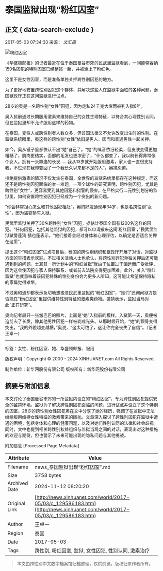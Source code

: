 # 泰国监狱出现“粉红囚室”

## 正文 { data-search-exclude }


2017-05-03 07:34:30 来源： _文汇报_

![粉红囚室](http://www.newsimg.cn/xl2017/images/wx.png)

《华盛顿邮报》的记者最近在位于泰国曼谷市郊的民武里监狱看到，一间能够容纳150名囚犯的特别囚室已经整饰一新，并被涂上了粉红色。

这里不是女性囚室，而是准备单独关押跨性别囚犯的地方。

为了更好地安置跨性别囚犯这个群体，并解决这些人在监狱中面临的各种问题，泰国狱政厅正在这间监狱进行试点。

28岁的奥是一名跨性别“女性”囚犯，因为走私24千克大麻而被判入狱8年。

奥入狱前通过长期服用激素来维持自己的女性生理特征，以符合其心理性别认同，但在监狱里却不允许服用这样的药物。

在泰国，变性人或跨性别者人数众多，但该国法律又不允许改变出生时的性别。在监狱系统眼里，奥这样的跨性别“女性”依旧是男人，因而和普通男性一起关押。

如今，奥从镜子里都快认不出“她”自己了。“她”的嗓音依旧轻柔，但皮肤变得更加粗糙了，肌肉更结实，面部的毛发也更浓密了，“什么都变了，我以前长得非常像个女人，拥有一头飘逸的长发……我从13岁就开始服用激素，家人也一直很支持我，不过现在我却变回了一个我长久以来都不是的人”，奥抱怨道。

拒绝提供激素的情况不仅发生在泰国，全世界的监狱系统里都存在这种规定，而这还不是跨性别囚犯面临的唯一难题。一项全球性的研究表明，跨性别囚犯，尤其是跨性别“女性”，更容易受到其他囚犯和狱警的侵害。在严格实行二元性别划分的监狱里，如何安置跨性别囚犯已经成为一个突出的新问题。

“你会非常担心怎么和其他囚犯相处”，奥的好友通现年34岁，也是名跨性别“女性”，因为盗窃轿车入狱。

民武里监狱关押了30名跨性别“女性”囚犯，据估计泰国全国有1200名这样的囚犯。“任何囚犯，包括其他监狱的囚犯，都可以申请搬来这间‘粉红囚室’，”民武里监狱狱警蓬猜·猜也蓬表示，“他们接着会经过身体和心理评估，以确定是否适合关押在这里”。

提出这个“粉红囚室”试点项目后，泰国的跨性别组织和狱政厅开展了对话，对监狱方面的举措表示欢迎。不过相关活动人士也承认，将跨性别罪犯单独关押后还可能遇到别的问题。土耳其一所计划中的“粉红监狱”就由于位置过于偏远而广受批评，因为这会使囚犯与家人保持联系、或者前去法院变得更加困难。此外，关入“粉红监狱”也就意味着该囚犯特殊的性别身份会为更多人所知，这可能让希望保持隐私的家属觉得难堪。

不过奥和通却都表示急切地想搬进民武里监狱的“粉红囚室”，“她们”还询问狱方是否能在“粉红囚室”里提供维持性别特征的激素类药物。蓬猜表示，监狱当局对此“正在研究”。

奥向记者展开一张皱巴巴的照片，上面是“她”入狱前的模样。入狱第一天，奥便被迫剪去了长发，像其他男性囚犯一样被剃成光头。从那时候开始，“她”的颧骨变得突出，“我的外貌越变越糟，”奥说，“这太可怕了，这让你完全丧失了自信”。（记者 王卓一）

---

标签：女性、粉红囚室、她、华盛顿邮报、服用

版权声明：Copyright © 2000 - 2024 XINHUANET.com All Rights Reserved.

制作单位：新华网股份有限公司 版权所有：新华网股份有限公司

## 摘要与附加信息

<!-- tcd_abstract -->
本文讨论了泰国曼谷市郊的一所监狱内设立的“粉红囚室”，专为跨性别囚犯提供安全的监禁环境。监狱为了解决跨性别囚犯面临的问题，进行试点并设立了这个特别的囚室。28岁的跨性别女性囚犯奥在文中分享了她的经历，强调了在监狱中无法继续服用维持女性特征的激素带来的困扰。文章深入探讨了跨性别囚犯在监狱中遭遇的困境，包括身体和心理的健康问题，以及对她们性别认同的法律和社会歧视。同时，文中也提到相关跨性别权益组织与监狱当局之间的对话，表现出对这种措施的欢迎与期待，但也警示了未来可能出现的隐私问题与其他挑战。
<!-- tcd_abstract_end -->

附加信息 [Processed Page Metadata]

| Attribute       | Value                                  |
|-----------------|----------------------------------------|
| Filename        | news_泰国监狱出现“粉红囚室”.md                             |
| Size            | 3758 bytes                           |
| Archived Date   | 2024-11-12 08:20:20                             |
| Original Link   | [http://news.xinhuanet.com/world/2017-05/03/c_129586183.htm](http://news.xinhuanet.com/world/2017-05/03/c_129586183.htm)                       |
| Author          | 王卓一                               |
| Region          | 泰国                               |
| Date            | 2017-05-03                                 |
| Tags            | 跨性别, 粉红囚室, 监狱, 女性囚犯, 性别认同, 激素治疗                                 |
>
> 本文由跨性别中文数字档案馆归档整理，仅供浏览。版权归原作者所有。
>